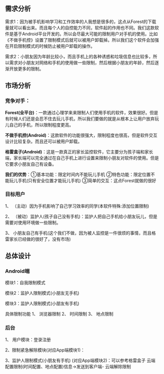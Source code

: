 ## 需求分析
需求1：因为被手机影响学习和工作效率的人我想是很多的，这点从Forest的下载量就可以看出来。而且每个人的自控能力不同，软件起的作用也不同。我们这款软件是基于Android平台开发的。所以会尽最大可能的限制用户对手机的使用。比如《不做手机控》设置了限制模式后就可以被用户卸载掉。所以我们这个软件会加强在开启限制模式的时候防止被用户卸载的操作。

需求2：小朋友因为年龄比较小，而且手机上的各种诱惑和垃圾信息也比较多，所以需求对小朋友对网络和手机的使用做一些限制，然后根据小朋友的年龄，然后逐渐开放更多的限制。

## 市场分析
### 竞争对手：
<b>Forest(全平台)</b>：一款通过心理学来来限制人们使用手机的软件，效果很好。但是有时候人们还是会忍不住去玩儿手机，所以我们要做的就是从根本上让用户放弃玩儿自己的手机，所以限制程度更高。

<b>不做手机控(Android)</b>：这款软件的功能很强大，限制程度也很高，但是软件交互设计比较复杂。而且还可以被用户卸载。

<b>格雷盒子(Android)</b>：这是一款真正的家长监控软件，它主要分为孩子端和家长端，家长端可以完全通过在自己手机上进行设置来限制小朋友对软件的使用。但是它要求小朋友自己有设备。

<b>我们的优势</b>：①基本功能：限定时间内不能玩儿手机
				②特色功能：限定位置不能玩儿手机(只有安全位置才能玩儿手机)
				③简单的交互：这点Forest就做的很好
### 目标用户
1、	（主动）因为手机影响了自己学习效率的同学(本软件特殊:添加位置限制)

2、	（被动）监护人(孩子自己没有手机)：监护人把自己手机给小朋友玩儿，但是需要对使用环境做一些限制。

3、	小朋友自己有手机(这个我们不做，因为被人监控是一件很烦的事情，而且格雷家长已经做的很好了，没有市场)

## 总体设计
### Android端

模块1：自我限制模式

模块2：监护人限制模式(小朋友无手机)

模块3：监护人限制模式(小朋友有手机)

具体限制功能
1、	浏览器限制
2、	时间限制
3、	地点限制

### 后台
1、	用户模块：登录注册

2、限制紧急解除模块(对应App端模块1)：

3、监护人限制模式(小朋友有手机) (对应App端模块2)：可以参考格雷盒子
云端配置限制(时间配置、地点配置)信息->发送到客户端-
云端解除限制
